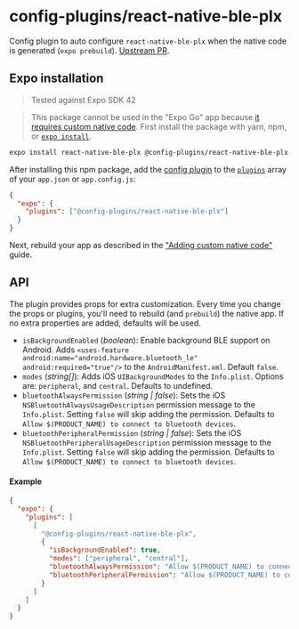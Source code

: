 # config-plugins/react-native-ble-plx

Config plugin to auto configure `react-native-ble-plx` when the native code is generated (`expo prebuild`). [Upstream PR](https://github.com/Polidea/react-native-ble-plx/pull/842).

## Expo installation

> Tested against Expo SDK 42

> This package cannot be used in the "Expo Go" app because [it requires custom native code](https://docs.expo.io/workflow/customizing/).
> First install the package with yarn, npm, or [`expo install`](https://docs.expo.io/workflow/expo-cli/#expo-install).

```sh
expo install react-native-ble-plx @config-plugins/react-native-ble-plx
```

After installing this npm package, add the [config plugin](https://docs.expo.io/guides/config-plugins/) to the [`plugins`](https://docs.expo.io/versions/latest/config/app/#plugins) array of your `app.json` or `app.config.js`:

```json
{
  "expo": {
    "plugins": ["@config-plugins/react-native-ble-plx"]
  }
}
```

Next, rebuild your app as described in the ["Adding custom native code"](https://docs.expo.io/workflow/customizing/) guide.

## API

The plugin provides props for extra customization. Every time you change the props or plugins, you'll need to rebuild (and `prebuild`) the native app. If no extra properties are added, defaults will be used.

- `isBackgroundEnabled` (_boolean_): Enable background BLE support on Android. Adds `<uses-feature android:name="android.hardware.bluetooth_le" android:required="true"/>` to the `AndroidManifest.xml`. Default `false`.
- `modes` (_string[]_): Adds iOS `UIBackgroundModes` to the `Info.plist`. Options are: `peripheral`, and `central`. Defaults to undefined.
- `bluetoothAlwaysPermission` (_string | false_): Sets the iOS `NSBluetoothAlwaysUsageDescription` permission message to the `Info.plist`. Setting `false` will skip adding the permission. Defaults to `Allow $(PRODUCT_NAME) to connect to bluetooth devices`.
- `bluetoothPeripheralPermission` (_string | false_): Sets the iOS `NSBluetoothPeripheralUsageDescription` permission message to the `Info.plist`. Setting `false` will skip adding the permission. Defaults to `Allow $(PRODUCT_NAME) to connect to bluetooth devices`.

#### Example

```json
{
  "expo": {
    "plugins": [
      [
        "@config-plugins/react-native-ble-plx",
        {
          "isBackgroundEnabled": true,
          "modes": ["peripheral", "central"],
          "bluetoothAlwaysPermission": "Allow $(PRODUCT_NAME) to connect to bluetooth devices",
          "bluetoothPeripheralPermission": "Allow $(PRODUCT_NAME) to connect to bluetooth devices"
        }
      ]
    ]
  }
}
```
